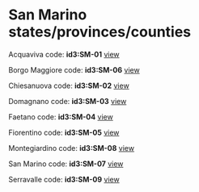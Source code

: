 # San Marino states/provinces/counties
Acquaviva     code: **id3:SM-01**     [view](../export/geojson/medium/id3/sm/01.geojson)     


Borgo Maggiore     code: **id3:SM-06**     [view](../export/geojson/medium/id3/sm/06.geojson)     


Chiesanuova     code: **id3:SM-02**     [view](../export/geojson/medium/id3/sm/02.geojson)     


Domagnano     code: **id3:SM-03**     [view](../export/geojson/medium/id3/sm/03.geojson)     


Faetano     code: **id3:SM-04**     [view](../export/geojson/medium/id3/sm/04.geojson)     


Fiorentino     code: **id3:SM-05**     [view](../export/geojson/medium/id3/sm/05.geojson)     


Montegiardino     code: **id3:SM-08**     [view](../export/geojson/medium/id3/sm/08.geojson)     


San Marino     code: **id3:SM-07**     [view](../export/geojson/medium/id3/sm/07.geojson)     


Serravalle     code: **id3:SM-09**     [view](../export/geojson/medium/id3/sm/09.geojson)     

